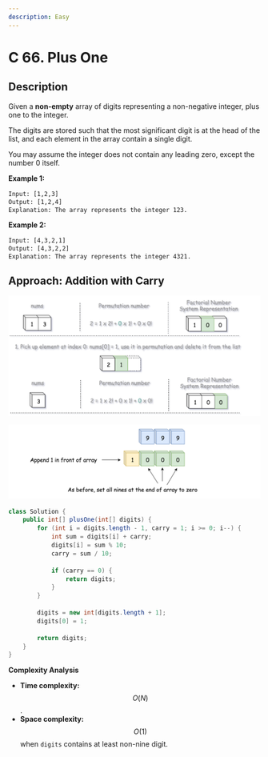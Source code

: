 ```yaml
---
description: Easy
---
```


# C 66. Plus One

## Description

Given a **non-empty** array of digits representing a non-negative integer, plus one to the integer.

The digits are stored such that the most significant digit is at the head of the list, and each element in the array contain a single digit.

You may assume the integer does not contain any leading zero, except the number 0 itself.

**Example 1:**

```text
Input: [1,2,3]
Output: [1,2,4]
Explanation: The array represents the integer 123.
```

**Example 2:**

```text
Input: [4,3,2,1]
Output: [4,3,2,2]
Explanation: The array represents the integer 4321.
```

## Approach: Addition with Carry

![](../../../.gitbook/assets/image%20%2898%29.png)

![](../../../.gitbook/assets/image%20%28105%29.png)

```java
class Solution {
    public int[] plusOne(int[] digits) {
        for (int i = digits.length - 1, carry = 1; i >= 0; i--) {
            int sum = digits[i] + carry;
            digits[i] = sum % 10;
            carry = sum / 10;

            if (carry == 0) {
                return digits;
            }
        }

        digits = new int[digits.length + 1];
        digits[0] = 1;

        return digits;
    }
}
```

**Complexity Analysis**

* **Time complexity:** $$O(N)$$.
* **Space complexity:** $$O(1)$$ when `digits` contains at least non-nine digit.

